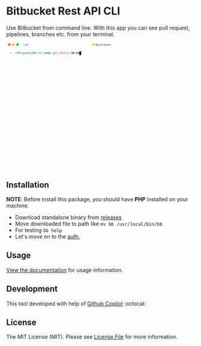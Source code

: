# Bitbucket Rest API CLI

Use Bitbucket from command line. With this app you can see pull request, pipelines, branches etc. from your terminal.

![Bitbucket CLI](ss.gif)

## Installation

__NOTE__: Before install this package, you should have **PHP** installed on your machine.

* Download standalone binary from [releases](https://github.com/bb-cli/bb-cli/releases)
* Move downloaded file to path like `mv bb /usr/local/bin/bb`
* For testing `bb help`
* Let's move on to the [auth.](https://bb-cli.github.io/authentication)

## Usage

[View the documentation](https://bb-cli.github.io) for usage information.

## Development

This tool developed with help of [Github Copilot](https://copilot.github.com) :octocat:

## License

The MIT License (MIT). Please see [License File](LICENSE) for more information.
